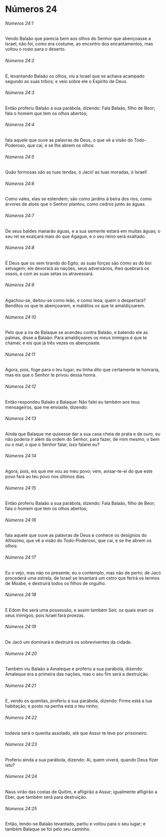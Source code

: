 # Números 24

###### Números 24:1

Vendo Balaão que parecia bem aos olhos do Senhor que abençoasse a Israel, não foi, como era costume, ao encontro dos encantamentos, mas voltou o rosto para o deserto.

###### Números 24:2

E, levantando Balaão os olhos, viu a Israel que se achava acampado segundo as suas tribos; e veio sobre ele o Espírito de Deus.

###### Números 24:3

Então proferiu Balaão a sua parábola, dizendo: Fala Balaão, filho de Beor; fala o homem que tem os olhos abertos;

###### Números 24:4

fala aquele que ouve as palavras de Deus, o que vê a visão do Todo-Poderoso, que cai, e se lhe abrem os olhos:

###### Números 24:5

Quão formosas são as tuas tendas, ó Jacó! as tuas moradas, ó Israel!

###### Números 24:6

Como vales, elas se estendem; são como jardins à beira dos rios, como árvores de aloés que o Senhor plantou, como cedros junto às águas.

###### Números 24:7

De seus baldes manarão águas, e a sua semente estará em muitas águas; o seu rei se exalçará mais do que Agague, e o seu reino será exaltado.

###### Números 24:8

É Deus que os vem tirando do Egito; as suas forças são como as do boi selvagem; ele devorará as nações, seus adversários, lhes quebrará os ossos, e com as suas setas os atravessará.

###### Números 24:9

Agachou-se, deitou-se como leão, e como leoa; quem o despertará? Benditos os que te abençoarem, e malditos os que te amaldiçoarem.

###### Números 24:10

Pelo que a ira de Balaque se acendeu contra Balaão, e batendo ele as palmas, disse a Balaão: Para amaldiçoares os meus inimigos é que te chamei; e eis que já três vezes os abençoaste.

###### Números 24:11

Agora, pois, foge para o teu lugar; eu tinha dito que certamente te honraria, mas eis que o Senhor te privou dessa honra.

###### Números 24:12

Então respondeu Balaão a Balaque: Não falei eu também aos teus mensageiros, que me enviaste, dizendo:

###### Números 24:13

Ainda que Balaque me quisesse dar a sua casa cheia de prata e de ouro, eu não poderia ir além da ordem do Senhor, para fazer, de mim mesmo, o bem ou o mal; o que o Senhor falar, isso falarei eu?

###### Números 24:14

Agora, pois, eis que me vou ao meu povo; vem, avisar-te-ei do que este povo fará ao teu povo nos últimos dias.

###### Números 24:15

Então proferiu Balaão a sua parábola, dizendo: Fala Balaão, filho de Beor; fala o homem que tem os olhos abertos;

###### Números 24:16

fala aquele que ouve as palavras de Deus e conhece os desígnios do Altíssimo, que vê a visão do Todo-Poderoso, que cai, e se lhe abrem os olhos:

###### Números 24:17

Eu o vejo, mas não no presente; eu o contemplo, mas não de perto; de Jacó procederá uma estrela, de Israel se levantará um cetro que ferirá os termos de Moabe, e destruirá todos os filhos de orgulho.

###### Números 24:18

E Edom lhe será uma possessão, e assim também Seir, os quais eram os seus inimigos; pois Israel fará proezas.

###### Números 24:19

De Jacó um dominará e destruirá os sobreviventes da cidade.

###### Números 24:20

Também viu Balaão a Amaleque e proferiu a sua parábola, dizendo: Amaleque era a primeira das nações, mas o seu fim será a destruição.

###### Números 24:21

E, vendo os quenitas, proferiu a sua parábola, dizendo: Firme está a tua habitação; e posto na penha está o teu ninho;

###### Números 24:22

todavia será o quenita assolado, até que Assur te leve por prisioneiro.

###### Números 24:23

Proferiu ainda a sua parábola, dizendo: Ai, quem viverá, quando Deus fizer isto?

###### Números 24:24

Naus virão das costas de Quitim, e afligirão a Assur; igualmente afligirão a Eber, que também será para destruição.

###### Números 24:25

Então, tendo-se Balaão levantado, partiu e voltou para o seu lugar; e também Balaque se foi pelo seu caminho.

